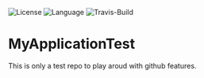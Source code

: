 ![License](https://img.shields.io/github/license/StefanWosnik/MyApplicationTest?style=flat-square)
![Language](https://img.shields.io/github/languages/top/StefanWosnik/MyApplicationTest)
![Travis-Build](https://travis-ci.org/StefanWosnik/MyApplicationTest.svg?branch=master)

# MyApplicationTest


This is only a test repo to play aroud with github features.
